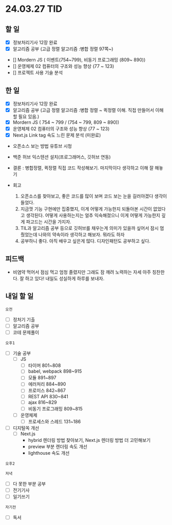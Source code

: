 # 24.03.27 TID

## 할 일

- [x] 정보처리기사 12장 완료
- [x] 알고리즘 공부 (고급 정렬 알고리즘 :병합 정렬 97쪽~)
- [] Mordern JS ( 이벤트(754~799), 비동기 프로그래밍 (809~ 890))
- [] 운영체제 02 컴퓨터의 구조와 성능 향상 (77 ~ 123)
- [] 프로젝트 사용 기술 분석

## 한 일

- [x] 정보처리기사 12장 완료
- [x] 알고리즘 공부 (고급 정렬 알고리즘 :병합 정렬 ~ 퀵정렬 이해. 직접 만들어서 이해할 필요 있음.)
- [x] Mordern JS ( 754 ~ 799 / (754 ~ 799, 809 ~ 890))
- [x] 운영체제 02 컴퓨터의 구조와 성능 향상 (77 ~ 123)
- [x] Next.js Link tag 속도 느린 문제 분석 (미완료)

- 오픈소스 보는 방법 유튜브 시청
- 백준 허브 익스텐션 설치(프로그래머스, 깃허브 연동)

- 결론
  : 병합정렬, 퀵정렬 직접 코드 작성해보기. 마지막이다 생각하고 이해 잘 해놓기
- 회고
  1. 오픈소스를 찾아보고, 좋은 코드를 많이 보며 코드 보는 눈을 길러야겠다 생각이 들었다.
  2. 지금껏 기능 구현에만 집중했지, 이게 어떻게 가능한지 되돌아본 시간이 없었다고 생각된다. 어떻게 사용하는지는 얼추 익숙해졌으니 이게 어떻게 가능한지 깊게 파고드는 시간을 가지자.
  3. TIL과 알고리즘 공부 등으로 깃허브를 채우는게 의미가 있을까 싶어서 잠시 멈췄었는데 나와의 약속이라 생각하고 해보자. 뭐라도 하자
  4. 공부하니 좋다. 아직 배우고 싶은게 많다. 디자인패턴도 공부하고 싶다.

## 피드백

- 비염약 먹어서 점심 먹고 엄청 졸렸지만 그래도 잠 깨려 노력하는 자세 아주 칭찬한다. 잘 하고 있다! 내일도 성실하게 하루를 보내자.

## 내일 할 일

`오전`

- [ ] 정처기 기출
- [ ] 알고리즘 공부
- [ ] 코테 문제풀이

`오후1`

- [ ] 기술 공부
  - [ ] JS
    - [ ] 타이머 801~808
    - [ ] babel, webpack 898~915
    - [ ] 모듈 891~897
    - [ ] 에러처리 884~890
    - [ ] 프로미스 842~867
    - [ ] REST API 830~841
    - [ ] ajax 816~829
    - [ ] 비동기 프로그래밍 809~815
  - [ ] 운영체제
    - [ ] 프로세스와 스레드 131~186
- [ ] 디지털쏙 개선
  - [ ] Next.js
    - hybrid 렌더링 방법 찾아보기, Next.js 렌더링 방법 더 고민해보기
    - preview 부분 렌더링 속도 개선
    - lighthouse 속도 개선

`오후2`

`저녁`

- [ ] 다 못한 부분 공부
- [ ] 전기기사
- [ ] 일기쓰기

`자기전`

- [ ] 독서
